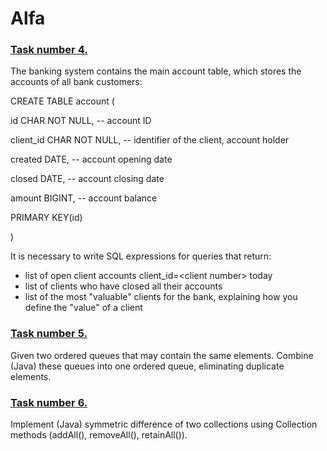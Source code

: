 # Alfa
### [Task number 4.]()
The banking system contains the main account table, which stores the accounts of all bank customers:

CREATE TABLE account (

id CHAR NOT NULL, -- account ID

client_id CHAR NOT NULL, -- identifier of the client, account holder

created DATE, -- account opening date

closed DATE, -- account closing date

amount BIGINT, -- account balance

PRIMARY KEY(id)

)

It is necessary to write SQL expressions for queries that return:
- list of open client accounts client_id=<client number\> today
- list of clients who have closed all their accounts
- list of the most "valuable" clients for the bank, explaining how you define the "value" of a client
### [Task number 5.]()
Given two ordered queues that may contain the same elements. Combine (Java) these queues into one ordered queue, eliminating duplicate elements.
### [Task number 6.]()
Implement (Java) symmetric difference of two collections using Collection methods (addAll(), removeAll(), retainAll()).
